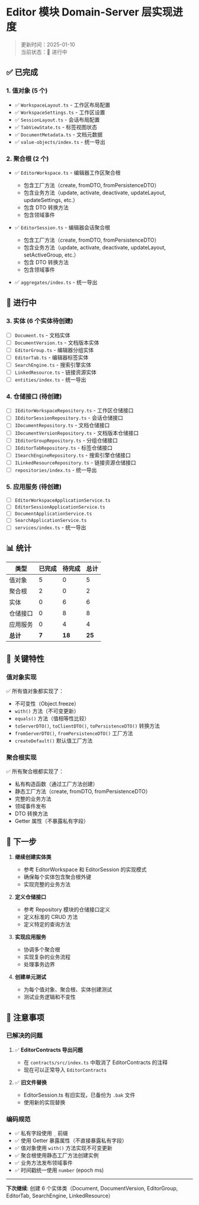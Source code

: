 # Editor 模块 Domain-Server 层实现进度

> 更新时间：2025-01-10  
> 当前状态：🔄 进行中

## ✅ 已完成

### 1. **值对象** (5 个)

- ✅ `WorkspaceLayout.ts` - 工作区布局配置
- ✅ `WorkspaceSettings.ts` - 工作区设置
- ✅ `SessionLayout.ts` - 会话布局配置
- ✅ `TabViewState.ts` - 标签视图状态
- ✅ `DocumentMetadata.ts` - 文档元数据
- ✅ `value-objects/index.ts` - 统一导出

### 2. **聚合根** (2 个)

- ✅ `EditorWorkspace.ts` - 编辑器工作区聚合根
  - 包含工厂方法（create, fromDTO, fromPersistenceDTO）
  - 包含业务方法（update, activate, deactivate, updateLayout, updateSettings, etc.）
  - 包含 DTO 转换方法
  - 包含领域事件

- ✅ `EditorSession.ts` - 编辑器会话聚合根
  - 包含工厂方法（create, fromDTO, fromPersistenceDTO）
  - 包含业务方法（update, activate, deactivate, updateLayout, setActiveGroup, etc.）
  - 包含 DTO 转换方法
  - 包含领域事件

- ✅ `aggregates/index.ts` - 统一导出

## 🔄 进行中

### 3. **实体** (6 个实体待创建)

- [ ] `Document.ts` - 文档实体
- [ ] `DocumentVersion.ts` - 文档版本实体
- [ ] `EditorGroup.ts` - 编辑器分组实体
- [ ] `EditorTab.ts` - 编辑器标签实体
- [ ] `SearchEngine.ts` - 搜索引擎实体
- [ ] `LinkedResource.ts` - 链接资源实体
- [ ] `entities/index.ts` - 统一导出

### 4. **仓储接口** (待创建)

- [ ] `IEditorWorkspaceRepository.ts` - 工作区仓储接口
- [ ] `IEditorSessionRepository.ts` - 会话仓储接口
- [ ] `IDocumentRepository.ts` - 文档仓储接口
- [ ] `IDocumentVersionRepository.ts` - 文档版本仓储接口
- [ ] `IEditorGroupRepository.ts` - 分组仓储接口
- [ ] `IEditorTabRepository.ts` - 标签仓储接口
- [ ] `ISearchEngineRepository.ts` - 搜索引擎仓储接口
- [ ] `ILinkedResourceRepository.ts` - 链接资源仓储接口
- [ ] `repositories/index.ts` - 统一导出

### 5. **应用服务** (待创建)

- [ ] `EditorWorkspaceApplicationService.ts`
- [ ] `EditorSessionApplicationService.ts`
- [ ] `DocumentApplicationService.ts`
- [ ] `SearchApplicationService.ts`
- [ ] `services/index.ts` - 统一导出

## 📊 统计

| 类型     | 已完成 | 待完成 | 总计   |
| -------- | ------ | ------ | ------ |
| 值对象   | 5      | 0      | 5      |
| 聚合根   | 2      | 0      | 2      |
| 实体     | 0      | 6      | 6      |
| 仓储接口 | 0      | 8      | 8      |
| 应用服务 | 0      | 4      | 4      |
| **总计** | **7**  | **18** | **25** |

## 🎯 关键特性

### 值对象实现

✅ 所有值对象都实现了：

- 不可变性（Object.freeze）
- `with()` 方法（不可变更新）
- `equals()` 方法（值相等性比较）
- `toServerDTO()`, `toClientDTO()`, `toPersistenceDTO()` 转换方法
- `fromServerDTO()`, `fromPersistenceDTO()` 工厂方法
- `createDefault()` 默认值工厂方法

### 聚合根实现

✅ 所有聚合根都实现了：

- 私有构造函数（通过工厂方法创建）
- 静态工厂方法（create, fromDTO, fromPersistenceDTO）
- 完整的业务方法
- 领域事件发布
- DTO 转换方法
- Getter 属性（不暴露私有字段）

## 🚀 下一步

1. **继续创建实体类**
   - 参考 EditorWorkspace 和 EditorSession 的实现模式
   - 确保每个实体包含聚合根外键
   - 实现完整的业务方法

2. **定义仓储接口**
   - 参考 Repository 模块的仓储接口定义
   - 定义标准的 CRUD 方法
   - 定义特定的查询方法

3. **实现应用服务**
   - 协调多个聚合根
   - 实现复杂的业务流程
   - 处理事务边界

4. **创建单元测试**
   - 为每个值对象、聚合根、实体创建测试
   - 测试业务逻辑和不变性

## 📝 注意事项

### 已解决的问题

1. ✅ **EditorContracts 导出问题**
   - 在 `contracts/src/index.ts` 中取消了 EditorContracts 的注释
   - 现在可以正常导入 `EditorContracts`

2. ✅ **旧文件替换**
   - EditorSession.ts 有旧实现，已备份为 `.bak` 文件
   - 使用新的实现替换

### 编码规范

- ✅ 私有字段使用 `_` 前缀
- ✅ 使用 Getter 暴露属性（不直接暴露私有字段）
- ✅ 值对象使用 `with()` 方法实现不可变更新
- ✅ 聚合根使用静态工厂方法创建实例
- ✅ 业务方法发布领域事件
- ✅ 时间戳统一使用 `number` (epoch ms)

---

**下次继续**: 创建 6 个实体类（Document, DocumentVersion, EditorGroup, EditorTab, SearchEngine, LinkedResource）

